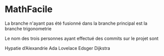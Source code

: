 # MathFacile

La branche n'ayant pas été fusionné dans la branche principal est la branche trigonometrie

Le nom des trois personnes ayant effectué des commits  sur le projet sont 

Hypatie d’Alexandrie
Ada Lovelace
Edsger Dijkstra

